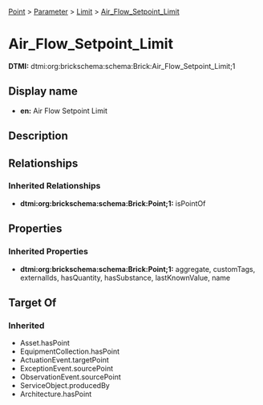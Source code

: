 [Point](../../../Point.md) > [Parameter](../../Parameter.md) > [Limit](../Limit.md) > [Air_Flow_Setpoint_Limit](.)
# Air_Flow_Setpoint_Limit
**DTMI:** dtmi:org:brickschema:schema:Brick:Air_Flow_Setpoint_Limit;1
## Display name
- **en:** Air Flow Setpoint Limit
## Description
## Relationships
### Inherited Relationships
* **dtmi:org:brickschema:schema:Brick:Point;1:** isPointOf
## Properties
### Inherited Properties
* **dtmi:org:brickschema:schema:Brick:Point;1:** aggregate, customTags, externalIds, hasQuantity, hasSubstance, lastKnownValue, name
## Target Of
### Inherited
* Asset.hasPoint
* EquipmentCollection.hasPoint
* ActuationEvent.targetPoint
* ExceptionEvent.sourcePoint
* ObservationEvent.sourcePoint
* ServiceObject.producedBy
* Architecture.hasPoint
